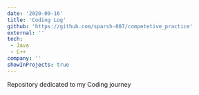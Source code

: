 ```yaml
---
date: '2020-09-16'
title: 'Coding Log'
github: 'https://github.com/sparsh-007/competetive_practice'
external: ''
tech:
 - Java
 - C++
company: ''
showInProjects: true
---
```


Repository dedicated to my Coding journey
